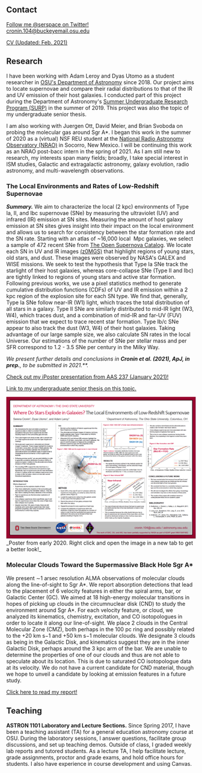 ## Contact
[Follow me @serspace on Twitter!](http://www.twitter.com/serspace)
<br> cronin.104@buckeyemail.osu.edu

<a href="Cronin_CV_Feb21.pdf" target="_blank">CV (Updated: Feb. 2021)</a>


## Research
I have been working with Adam Leroy and Dyas Utomo as a student researcher in [OSU's Department of Astronomy](https://astronomy.osu.edu/) since 2018. Our project aims to locate supernovae and compare their radial distributions to that of the IR and UV emission of their host galaxies. I conducted part of this project during the Department of Astronomy's [Summer Undergraduate Research Program (SURP)](https://astronomy.osu.edu/undergraduates/undergraduate-research/surp/alumni) in the summer of 2019. This project was also the topic of my undergraduate senior thesis.

I am also working with Juergen Ott, David Meier, and Brian Svoboda on probing the molecular gas around Sgr A*. I began this work in the summer of 2020 as a (virtual) NSF REU student at the [National Radio Astronomy Observatory (NRAO)](https://science.nrao.edu/opportunities/student-programs/summerstudents) in Socorro, New Mexico. I will be continuing this work as an NRAO post-bacc intern in the spring of 2021. As I am still new to research, my interests span many fields; broadly, I take special interest in ISM studies, Galactic and extragalactic astronomy, galaxy evolution, radio astronomy, and multi-wavelength observations.

### The Local Environments and Rates of Low-Redshift Supernovae

**_Summary._** 
We aim to characterize the local (2 kpc) environments of Type Ia, II, and Ibc supernovae (SNe) by measuring the ultraviolet (UV) and infrared (IR) emission at SN sites. Measuring the amount of host galaxy emission at SN sites gives insight into their impact on the local environment and allows us to search for consistency between the star formation rate and the SN rate. Starting with an atlas of ~16,000 local  Mpc galaxies, we select a sample of 472 recent SNe from [The Open Supernova Catalog](sne.space). We locate each SN in UV and IR images [(z0MGS)](https://irsa.ipac.caltech.edu/data/WISE/z0MGS/overview.html) that highlight regions of young stars, old stars, and dust. These images were observed by NASA's GALEX and WISE missions. We seek to test the hypothesis that Type Ia SNe track the starlight of their host galaxies, whereas core-collapse SNe (Type II and Ibc) are tightly linked to regions of young stars and active star formation. Following previous works, we use a pixel statistics method to generate cumulative distribution functions (CDFs) of UV and IR emission within a 2 kpc region of the explosion site for each SN type. We find that, generally, Type Ia SNe follow near-IR (W1) light, which traces the total distribution of all stars in a galaxy. Type II SNe are similarly distributed to mid-IR light (W3, W4), which traces dust, and a combination of mid-IR and far-UV (FUV) emission that we expect to trace recent star formation. Type Ib/c SNe appear to also track the dust (W3, W4) of their host galaxies. Taking advantage of our large sample size, we also calculate SN rates in the local Universe. Our estimations of the number of SNe per stellar mass and per SFR correspond to 1.2 - 3.5 SNe per century in the Milky Way.

 _We present further details and conclusions in **Cronin et al. (2021), ApJ, in prep.**, to be submitted in 2021.**._

[Check out my iPoster presentation from AAS 237 (January 2021)!](https://aas237-aas.ipostersessions.com/Default.aspx?s=09-85-AA-9A-14-6F-05-CE-85-61-F5-92-71-6B-AB-A8)

[Link to my undergraduate senior thesis on this topic.](https://kb.osu.edu/handle/1811/92141)

<img src="sne project poster.png">
_Poster from early 2020. Right click and open the image in a new tab to get a better look!_

### Molecular Clouds Toward the Supermassive Black Hole Sgr A\*
We present ∼1 arsec resolution ALMA observations of molecular clouds along the line-of-sight to Sgr A*. We report absorption detections that lead to the placement of 6 velocity features in either the spiral arms, bar, or Galactic Center (GC). We aimed at 18 high-energy molecular transitions in hopes of picking up clouds in the circumnuclear disk (CND) to study the environment around Sgr A\*. For each velocity feature, or cloud, we analyzed its kinematics, chemistry, excitation, and CO isotopologues in order to locate it along our line-of-sight. We place 2 clouds in the Central Molecular Zone (CMZ), both perhaps in the 100 pc ring and possibly related to the +20 km s−1 and +50 km s−1 molecular clouds. We designate 3 clouds as being in the Galactic Disk, and kinematics suggest they are in the inner Galactic Disk, perhaps around the 3 kpc arm of the bar. We are unable to determine the properties of one of our clouds and thus are not able to speculate about its location. This is due to saturated CO isotopologue data at its velocity. We do not have a current candidate for CND material, though we hope to unveil a candidate by looking at emission features in a future study.

<a href="s_cronin_reu_report.pdf" target="_blank">Click here to read my report!</a>

## Teaching

**ASTRON 1101 Laboratory and Lecture Sections.** Since Spring 2017, I have been a teaching assistant (TA) for a general education astronomy course at OSU. During the laboratory sessions, I answer questions, facilitate group discussions, and set up teaching demos. Outside of class, I graded weekly lab reports and tutored students. As a lecture TA, I help facilitate lecture, grade assignments, proctor and grade exams, and hold office hours for students. I also have experience in course development and using Canvas. 
